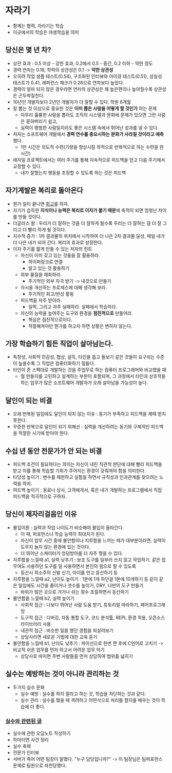 # 자라기

- 함께는 협력, 자라기는 학습
- 이곳에서의 학습은 야생학습을 의미

## 당신은 몇 년 차?
- 상관 효과 : 0.5 이상 - 강한 효과, 0.2에서 0.5 - 중간, 0.2 이하 - 약한 정도
- 경력 연차는 0.18, 학력의 상관성은 0.1 -> **약한 상관성**
- 오히려 작업 샘플 테스트(0.54), 구조화된 인터뷰와 아이큐 테스트(0.51), 성실성 테스트가 0.41, 레퍼런스 체크가 0.26으로 연차보다 높았다.
- 경력이 얼마 되지 않은 경우라면 연차의 상관성은 꽤 높은편이나 높아질수록 상관성은 곤두박질친다.
- 10년인 개발자보다 2년인 개발자가 더 잘할 수 있다. 학원 6개월
- 잘 뽑는 것 이상으로 중요한 것은 **이미 뽑은 사람을 어떻게 할 것인가** 하는 문제
  - 아무리 훌륭한 사람을 뽑아도 조직의 시스템과 문화에 문제가 있으면 그런 사람은 묻혀버리기 쉽고,
  - 실력이 평범한 사람일지라도 좋은 시스템 속에서 뛰어난 성과를 낼 수 있다.
- 저자는 소프트웨어 개발에서 **경력 연수를 중요시하는 문화가 사라질 것이라고 예측**했다.
  - 1만 시간은 의도적 수련(기량을 향상시킬 목적으로 반복적으로 하는 수련을 한 시간)
- 애자일 프로젝트에서는 여러 주기를 통해 지속적으로 피드백을 얻고 다음 주기에서 교정할 수 있다. 
  - 내가 잘했는지 행동을 조정할 수 있도록 하는 것은 피드백  

## 자기계발은 복리로 돌아온다
- 뭔가 일이 끝나면 [회고](http://agile.egloos.com/1835815)를 하자.
- 자기가 습득한 **지식이나 능력은 복리로 이자가 붙기 때문**에 축적이 되면 엄청난 차이를 만들 것이다.
- 더글러스 왈 : 우리가 더 잘하는 것을 더 잘하게 될수록 우리는 더 잘하는 걸 더 잘 그리고 더 빨리 하게 될 것이다.
- 지수적 증가 : 1차 결과물의 위치에서 시작하여 더 나은 2차 결과물 달성, 매일 내가 더 나은 내가 되어 간다. 복리의 효과로 성장한다.
- 이자 주기를 짧게 만들 수 있는 저자의 힌트
  - 자신이 이미 갖고 있는 것들을 잘 활용하라.
    - 하이퍼링크로 연결 
    - 알고 있는 것 활용하기 
  - 외부 물질을 체화하라. 
    - 주기적인 외부 자극 받기 -> 내것으로 만들기
  - 자시을 개선하는 프로세스에 대해 생각해 보라. 
    - 주기적인 회고/반성 활동 
  - 피드백을 자주 받아라. 
    - 일찍, 그리고 자주 실패하라. 실패에서 학습하라.
  - 자신의 능력을 높여주는 도구와 환경을 **점진적으로** 만들어라.
    - 핵심은 점진적으로이다.
    - 적절해져야만 뭔가를 하고자 하면 상황은 변하지 않는다.

## 가장 학습하기 힘든 직업이 살아남는다.
- 독창성, 사회적 민감성, 협상, 설득, 타인을 돕고 돌보기 같은 것들이 요구되는 수준이 높을수록 그 직업은 컴퓨터화하기 힘들다.
- 타인이 준 스펙대로 개발하는 것을 주업무로 하는 컴퓨터 프로그래머와 비교했을 때 
  - 뭘 만들지를 고민하고 설계하는 부분이 포함되며, 그 과정에서 타인과 상호작용하는 업무가 많은 소프트웨어 개발자가 오래 살아남을 가능성이 높다.

## 달인이 되는 비결
- 오래 반복된 일임에도 달인이 되지 않는 이유 : 동기가 부족하고 피드백을 제때 받지 못한다.
- 꾸준한 반복으로 달인이 되기 위해선 : 실력을 개선하려는 동기와 구체적인 피드백을 적절한 시기에 받아야 한다.

## 수십 년 동안 전문가가 안 되는 비결
- 피드백 조건이 필요하다는 의미는 자신이 내린 직관적 판단에 대해 빨리 피드백을 받고 이를 통해 학습할 기회가 주어지는 환경이 갖춰져야 함을 의미한다. 
- 타당성 높이기 : 변수를 제한하고 실험을 하면서 규칙성과 인과관계를 찾으려는 노력을 하자.
- 피드백 높이기 : 동료나 상사, 고객에게서, 혹은 내가 개발하는 프로그램에서 직접 피드백을 적극적으로 구하자.

## 당신이 제자리걸음인 이유 
- 몰입이론 : 실력과 작업 나이도가 비슷해야 몰입이 올라간다. 
  - 이 때, 퍼포먼스나 학습 능력이 최대치가 된다.
  - 자신이 업무 시간 중에 불안함이나 지루함을 느끼는 때가 대부분이라면, 실력이 도무지 늘지 않는 환경에 있는 것이다.
  - 더 뛰어난 스케이터가 엉덩방아를 더 자주 찧을 수 있다.
- 지루함을 느낄때 a1, 실력 낮추기 : 보조 도구를 일부러 쓰지 않고 작업하기. 같은 업무여도 사용하던 도구를 덜 사용하면서 본인의 힘으로 할 수 있도록 
  - 등산시 최소주의 신발 신기, 아이를 안고 등산하기 등
- 지루함을 느낄때 a2, 난이도 높이기 : 1분에 1개 하던걸 1분에 10개하기 등 같이 같은 일임에도 시간을 줄이거나 갯수를 높이기, DRY, 나만의 도구 만들기 
  - 바위가 많은 곳으로 가거나 쉬는 횟수 조절하면서 등산하기 
- 불안함을 느낄때 b2, 실력 높이기 
  - 사회적 접근 : 나보다 뛰어난 사람 도움 받기, 튜토리얼 따라하기, 페어프로그래밍 
  - 도구적 접근 : 디버깅, 자동 통합 도구, 코드 분석툴, REPL 환경 적용, 오픈소스 라이브러리 사용
  - 내관적 접근 : 비슷한 일을 했던 경험을 되살려보기
  - 상담사라면 새로운 기법에 대한 교육 듣기 
- 불안함을 느낄때 b1, 난이도 낮추기 : 파이선으로 한번 짠 후에 C언어로 고치기 -> 비교적 쉬운 업무를 먼저 하고서 어려운 업무 하기 
  - 상담사로 따지면 주변 사람들을 먼저 상담하여 범위를 넓히기

## 실수는 예방하는 것이 아니라 관리하는 것

- 두가지 실수 문화
  - 실수 예방 : 실수를 하지 말라고 하는 것, 학습을 차단하는 것과 같다.
  - 실수 관리 : 실수를 했을 때 격려하고 어떤식으로 처리를 할지를 배우는 것이 학습에 더 좋다. 

### [실수와 관련된 글](http://agile.egloos.com/5774862)
- 실수에 관한 오답노트 작성하기
- 하마터면 사건 정리
- 실수 축제 
- 전문가 인터뷰
- 서버가 죽어 어떤 팀장이 말했다. "누구 담당입니까?" -> 이 팀장님은 팀퍼포먼스 문제로 팀원으로 좌천당했다.
